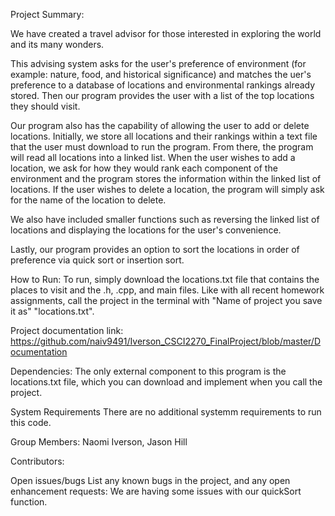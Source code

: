 Project Summary: 

We have created a travel advisor for those interested in exploring the world and its many wonders.

This advising system asks for the user's preference of environment (for example: nature, food, and historical significance) and matches the uer's preference to a database of locations and environmental rankings already stored. Then our program provides the user with a list of the top locations they should visit.

Our program also has the capability of allowing the user to add or delete locations. Initially, we store all locations and their rankings within a text file that the user must download to run the program. From there, the program will read all locations into a linked list. When the user wishes to add a location, we ask for how they would rank each component of the environment and the program stores the information within the linked list of locations. If the user wishes to delete a location, the program will simply ask for the name of the location to delete.

We also have included smaller functions such as reversing the linked list of locations and displaying the locations for the user's convenience.

Lastly, our program provides an option to sort the locations in order of preference via quick sort or insertion sort. 


How to Run:
To run, simply download the locations.txt file that contains the places to visit and the .h, .cpp, and main files. Like with all recent homework assignments, call the project in the terminal with "Name of project you save it as" "locations.txt".

Project documentation link:
https://github.com/naiv9491/Iverson_CSCI2270_FinalProject/blob/master/Documentation


Dependencies: 
The only external component to this program is the locations.txt file, which you can download and implement when you call the project.


System Requirements 
There are no additional systemm requirements to run this code.


Group Members:
Naomi Iverson, Jason Hill


Contributors:


Open issues/bugs List any known bugs in the project, and any open enhancement requests:
We are having some issues with our quickSort function.
